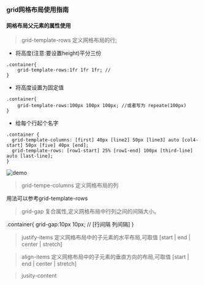 ### grid网格布局使用指南

#### 网格布局父元素的属性使用

> grid-template-rows 定义网格布局的行;

- 将高度(注意:要设置height)平分三份

```
.container{
    grid-template-rows:1fr 1fr 1fr; //
}
```

- 将高度设置为固定值

```
.container{
    grid-template-rows:100px 100px 100px; //或者写为 repeate(100px)
}
```
- 给每个行起个名字

```
.container {
  grid-template-columns: [first] 40px [line2] 50px [line3] auto [col4-start] 50px [five] 40px [end];
  grid-template-rows: [row1-start] 25% [row1-end] 100px [third-line] auto [last-line];
}
```
![demo](https://segmentfault.com/img/remote/1460000012889805?w=514&h=365)

> grid-tempe-columns 定义网格布局的列

用法可以参考grid-template-rows

> grid-gap 复合属性,定义网格布局中行列之间的间隔大小。

.container{
    grid-gap:10px 10px; // [行间隔 列间隔]
}

> justify-items 定义网格布局中的子元素的水平布局,可取值 [start | end | center | stretch]

> align-items 定义网格布局中的子元素的垂直方向的布局,可取值 [start | end | center | stretch]

> jusity-content 